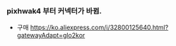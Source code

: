 


### pixhwak4 부터 커넥터가 바뀜. 

- 구매 https://ko.aliexpress.com/i/32800125640.html?gatewayAdapt=glo2kor
